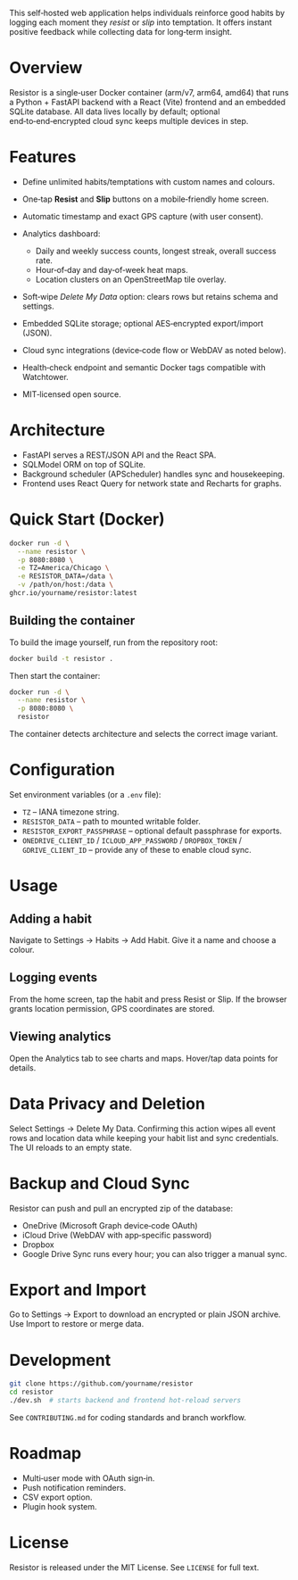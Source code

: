 This self‑hosted web application helps individuals reinforce good habits by logging each moment they *resist* or *slip* into temptation. It offers instant positive feedback while collecting data for long‑term insight.

# Overview

Resistor is a single‑user Docker container (arm/v7, arm64, amd64) that runs a Python + FastAPI backend with a React (Vite) frontend and an embedded SQLite database. All data lives locally by default; optional end‑to‑end‑encrypted cloud sync keeps multiple devices in step.

# Features

* Define unlimited habits/temptations with custom names and colours.
* One‑tap **Resist** and **Slip** buttons on a mobile‑friendly home screen.
* Automatic timestamp and exact GPS capture (with user consent).
* Analytics dashboard:

  * Daily and weekly success counts, longest streak, overall success rate.
  * Hour‑of‑day and day‑of‑week heat maps.
  * Location clusters on an OpenStreetMap tile overlay.
* Soft‑wipe *Delete My Data* option: clears rows but retains schema and settings.
* Embedded SQLite storage; optional AES‑encrypted export/import (JSON).
* Cloud sync integrations (device‑code flow or WebDAV as noted below).
* Health‑check endpoint and semantic Docker tags compatible with Watchtower.
* MIT‑licensed open source.

# Architecture

* FastAPI serves a REST/JSON API and the React SPA.
* SQLModel ORM on top of SQLite.
* Background scheduler (APScheduler) handles sync and housekeeping.
* Frontend uses React Query for network state and Recharts for graphs.

# Quick Start (Docker)

```sh
docker run -d \
  --name resistor \
  -p 8080:8080 \
  -e TZ=America/Chicago \
  -e RESISTOR_DATA=/data \
  -v /path/on/host:/data \
ghcr.io/yourname/resistor:latest
```

## Building the container

To build the image yourself, run from the repository root:

```sh
docker build -t resistor .
```

Then start the container:

```sh
docker run -d \
  --name resistor \
  -p 8080:8080 \
  resistor
```

The container detects architecture and selects the correct image variant.

# Configuration

Set environment variables (or a `.env` file):

* `TZ` – IANA timezone string.
* `RESISTOR_DATA` – path to mounted writable folder.
* `RESISTOR_EXPORT_PASSPHRASE` – optional default passphrase for exports.
* `ONEDRIVE_CLIENT_ID` / `ICLOUD_APP_PASSWORD` / `DROPBOX_TOKEN` / `GDRIVE_CLIENT_ID` – provide any of these to enable cloud sync.

# Usage

## Adding a habit

Navigate to Settings → Habits → Add Habit. Give it a name and choose a colour.

## Logging events

From the home screen, tap the habit and press Resist or Slip. If the browser grants location permission, GPS coordinates are stored.

## Viewing analytics

Open the Analytics tab to see charts and maps. Hover/tap data points for details.

# Data Privacy and Deletion

Select Settings → Delete My Data. Confirming this action wipes all event rows and location data while keeping your habit list and sync credentials. The UI reloads to an empty state.

# Backup and Cloud Sync

Resistor can push and pull an encrypted zip of the database:

* OneDrive (Microsoft Graph device‑code OAuth)
* iCloud Drive (WebDAV with app‑specific password)
* Dropbox
* Google Drive
  Sync runs every hour; you can also trigger a manual sync.

# Export and Import

Go to Settings → Export to download an encrypted or plain JSON archive. Use Import to restore or merge data.

# Development

```sh
git clone https://github.com/yourname/resistor
cd resistor
./dev.sh  # starts backend and frontend hot‑reload servers
```

See `CONTRIBUTING.md` for coding standards and branch workflow.

# Roadmap

* Multi‑user mode with OAuth sign‑in.
* Push notification reminders.
* CSV export option.
* Plugin hook system.

# License

Resistor is released under the MIT License. See `LICENSE` for full text.
